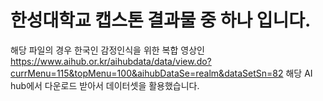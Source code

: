 # 한성대학교 캡스톤 결과물 중 하나 입니다.

해당 파일의 경우 한국인 감정인식을 위한 복합 영상인
https://www.aihub.or.kr/aihubdata/data/view.do?currMenu=115&topMenu=100&aihubDataSe=realm&dataSetSn=82
해당 AI hub에서 다운로드 받아서 데이터셋을 활용했습니다. 
